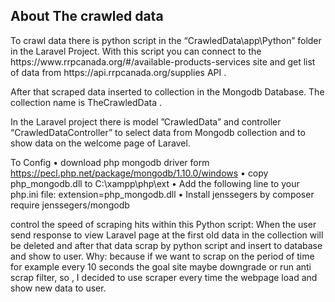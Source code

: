 <h2>About The crawled data</h2>
To crawl data there is python script in the “CrawledData\app\Python” folder in the Laravel Project. With this script you can connect to the https://www.rrpcanada.org/#/available-products-services site and get list of data from https://api.rrpcanada.org/supplies API .

After that scraped data inserted to collection in the Mongodb Database. The collection name is TheCrawledData .

In the Laravel project there is model ”CrawledData” and controller  “CrawledDataController” to select data from Mongodb collection and to show data on the welcome page of Laravel.

To Config
•	download php mongodb driver form https://pecl.php.net/package/mongodb/1.10.0/windows
•	copy php_mongodb.dll to C:\xampp\php\ext
•	Add the following line to your php.ini file: extension=php_mongodb.dll
•	Install jenssegers  by composer require jenssegers/mongodb

control the speed of scraping hits within this Python script:
When the user send response to view Laravel page at the first old data in the collection will be deleted and after that data scrap by python script and insert to database and show to user.
Why: because if we want to scrap on the period of time for example every 10 seconds the goal site maybe downgrade or run anti scrap filter, so , I decided to use scraper every time the webpage load and show new data to user.



